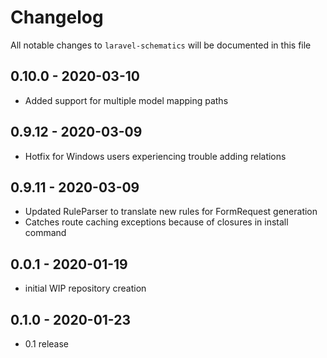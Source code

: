 # Changelog

All notable changes to `laravel-schematics` will be documented in this file

## 0.10.0 - 2020-03-10

 - Added support for multiple model mapping paths

## 0.9.12 - 2020-03-09

 - Hotfix for Windows users experiencing trouble adding relations

## 0.9.11 - 2020-03-09

- Updated RuleParser to translate new rules for FormRequest generation
- Catches route caching exceptions because of closures in install command

## 0.0.1 - 2020-01-19

- initial WIP repository creation


## 0.1.0 - 2020-01-23

- 0.1 release
